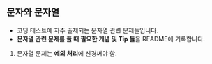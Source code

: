## 문자와 문자열
- 코딩 테스트에 자주 출제되는 문자열 관련 문제들입니다.
- **문자열 관련 문제를 풀 때 필요한 개념 및 Tip 들**을 README에 기록합니다.
1. 문자열 문제는 **예외 처리**에 신경써야 함.
